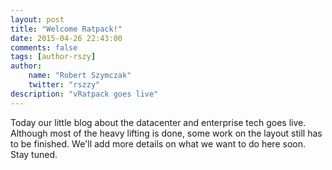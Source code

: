 ```yaml
---
layout: post
title: "Welcome Ratpack!"
date: 2015-04-26 22:43:00
comments: false
tags: [author-rszy]
author:
    name: "Robert Szymczak"
    twitter: "rszzy"
description: "vRatpack goes live"
---
```


Today our little blog about the datacenter and enterprise tech goes live.
Although most of the heavy lifting is done, some work on the layout still has to be finished.
We'll add more details on what we want to do here soon. Stay tuned.

